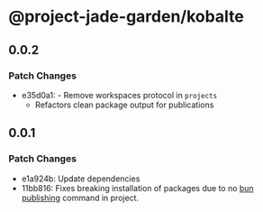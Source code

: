 # @project-jade-garden/kobalte

## 0.0.2

### Patch Changes

- e35d0a1: - Remove workspaces protocol in `projects`
  - Refactors clean package output for publications

## 0.0.1

### Patch Changes

- e1a924b: Update dependencies
- 11bb816: Fixes breaking installation of packages due to no [bun publishing](https://bun.sh/docs/install/catalogs#publishing) command in project.

